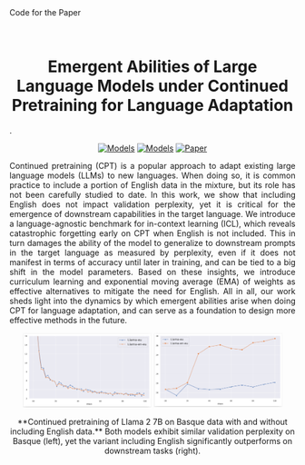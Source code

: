 <p align="center">
    <br>
    <p>Code for the Paper</p>
    <br>
    <h1 align="center">Emergent Abilities of Large Language Models under Continued Pretraining for Language Adaptation</h1>
.
<p align="center">
<!--     <a href="https://github.com/hitz-zentroa/latxa/blob/main/LICENSE"><img alt="GitHub license" src="https://img.shields.io/github/license/hitz-zentroa/latxa"></a> -->
    <a href="https://huggingface.co/collections/ahmedselhady/emergent-abilities-of-large-language-models-under-continued-679a2472a8f0931fa6c422c7"><img alt="Models" src="https://img.shields.io/badge/🤗 -Models-ff3333"></a>
    <a href="https://huggingface.co/datasets/ahmedselhady/CoPain"><img alt="Models" src="https://img.shields.io/badge/🤗 -Dataset-blueviolet"></a>    
    <a href="https://arxiv.org/abs/2403.20266"><img alt="Paper" src="https://img.shields.io/badge/📖-Paper-blue"></a>
<!-- <br>
     <a href="http://www.hitz.eus/"><img src="https://img.shields.io/badge/HiTZ-Basque%20Center%20for%20Language%20Technology-blueviolet"></a>
    <a href="http://www.ixa.eus/?language=en"><img src="https://img.shields.io/badge/IXA-%20NLP%20Group-ff3333"></a>
    <br>
     <br> -->
</p>

<p align="justify">
Continued pretraining (CPT) is a popular approach to adapt existing large language models (LLMs) to new languages. When doing so, it is common practice to include a portion of English data in the mixture, but its role has not been carefully studied to date. In this work, we show that including English does not impact validation perplexity, yet it is critical for the emergence of downstream capabilities in the target language. We introduce a language-agnostic benchmark for in-context learning (ICL), which reveals catastrophic forgetting early on CPT when English is not included. This in turn damages the ability of the model to generalize to downstream prompts in the target language as measured by perplexity, even if it does not manifest in terms of accuracy until later in training, and can be tied to a big shift in the model parameters. Based on these insights, we introduce curriculum learning and exponential moving average (EMA) of weights as effective alternatives to mitigate the need for English. All in all, our work sheds light into the dynamics by which emergent abilities arise when doing CPT for language adaptation, and can serve as a foundation to design more effective methods in the future.
</p>

<p align="center">
    <img src="assets/valid_loss.png" alt="Figure 2" width="45%">
    <img src="assets/emergent_abilities.png" alt="Figure 1" width="45%">
</p>
<p align="center">**Continued pretraining of Llama 2 7B on Basque data with and without including English data.** Both models exhibit similar validation perplexity on Basque (left), yet the variant including English significantly outperforms on downstream tasks (right).</p>

